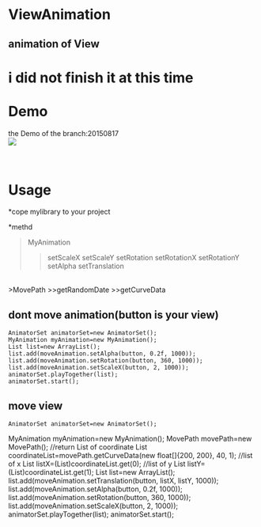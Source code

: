 # ViewAnimation
animation of View<br>
---
i did not finish it at this time<br>
<br>
Demo
==
the Demo of the branch:20150817<br>
![](https://github.com/guohuanwen/ViewAniamtion/blob/master/sreenshots/view.gif)<br>
<br>
<br>


Usage
=
*cope mylibrary to your project

*methd
>MyAnimation 
>>setScaleX
>>setScaleY
>>setRotation
>>setRotationX
>>setRotationY
>>setAlpha
>>setTranslation
<br>
>MovePath 
>>getRandomDate
>>getCurveData

dont move animation(button is your view)
-
    AnimatorSet animatorSet=new AnimatorSet();
    MyAnimation myAnimation=new MyAnimation();
    List list=new ArrayList();
    list.add(moveAnimation.setAlpha(button, 0.2f, 1000));
    list.add(moveAnimation.setRotation(button, 360, 1000));
    list.add(moveAnimation.setScaleX(button, 2, 1000));
    animatorSet.playTogether(list);
    animatorSet.start();

move view
-
    AnimatorSet animatorSet=new AnimatorSet();
MyAnimation myAnimation=new MyAnimation();
MovePath movePath=new MovePath();
//return List of coordinate
List coordinateList=movePath.getCurveData(new float[]{200, 200}, 40, 1);
//list of x
List listX=(List)coordinateList.get(0);
//list of y
List listY=(List)coordinateList.get(1);
List list=new ArrayList();
list.add(moveAnimation.setTranslation(button, listX, listY, 1000));
list.add(moveAnimation.setAlpha(button, 0.2f, 1000));
list.add(moveAnimation.setRotation(button, 360, 1000));
list.add(moveAnimation.setScaleX(button, 2, 1000));
animatorSet.playTogether(list);
animatorSet.start();






